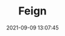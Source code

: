 ---
layout: default
title: Feign
date: 2021-09-09 13:07:45
last_modified_at : 2021-09-09 13:07:45
parent: Msa
has_children: true
nav_order: 1
---